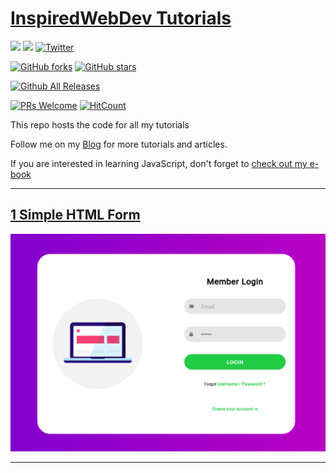 # [InspiredWebDev Tutorials](https://inspiredwebdev.com)

[![](https://img.shields.io/badge/Donate-PayPal-blue.svg)](https://www.paypal.me/albertomontalesi)
[![](https://img.shields.io/badge/Follow-Medium-green.svg)](https://medium.com/@labby92)
[![Twitter](https://img.shields.io/twitter/url/https/github.com/AlbertoMontalesi/JavaScript-es6-and-beyond-ebook.svg?style=social)](https://twitter.com/intent/tweet?text=Wow:&url=https%3A%2F%2Fgithub.com%2FAlbertoMontalesi%2FJavaScript-es6-and-beyond-ebook)

[![GitHub forks](https://img.shields.io/github/forks/AlbertoMontalesi/InspiredWebDev-Tutorials.svg)](https://github.com/AlbertoMontalesi/InspiredWebDev-Tutorials/network)
[![GitHub stars](https://img.shields.io/github/stars/AlbertoMontalesi/InspiredWebDev-Tutorials.svg)](https://github.com/AlbertoMontalesi/InspiredWebDev-Tutorials/stargazers)

[![Github All Releases](https://img.shields.io/github/downloads/AlbertoMontalesi/JavaScript-es6-and-beyond-ebook/total.svg)](https://github.com/AlbertoMontalesi/InspiredWebDev-Tutorials)

[![PRs Welcome](https://img.shields.io/badge/PRs-welcome-brightgreen.svg?style=flat-square)](https://github.com/AlbertoMontalesi/InspiredWebDev-Tutorials/pulls)
[![HitCount](http://hits.dwyl.io/albertomontalesi/JavaScript-es6-and-beyond-ebook.svg)](http://hits.dwyl.io/albertomontalesi/JInspiredWebDev-Tutorials)

This repo hosts the code for all my tutorials

Follow me on my [Blog](https://inspiredwebdev.com) for more tutorials and articles.

If you are interested in learning JavaScript, don't forget to [check out my e-book](http://bit.ly/2kGMwKn)

---


## [1 Simple HTML Form](https://www.inspiredwebdev.com/2018/09/responsive-html-login-form-tutorial/)

![project 1 - simple html form](/screenshots/1_HTML_form.png)

---


